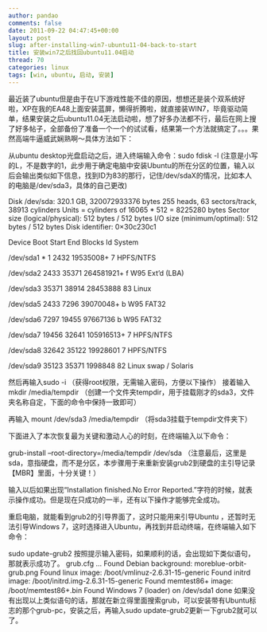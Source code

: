 ```yaml
---
author: pandao
comments: false
date: 2011-09-22 04:47:45+00:00
layout: post
slug: after-installing-win7-ubuntu11-04-back-to-start
title: 安装win7之后找回ubuntu11.04启动
thread: 70
categories: linux
tags: [win, ubuntu, 启动, 安装]
---
```


最近装了ubuntu但是由于在U下游戏性能不佳的原因，想想还是装个双系统好啦，XP在我的EA48上面安装蓝屏，懒得折腾啦，就直接装WIN7，毕竟驱动简单，结果安装之后ubuntu11.04无法启动啦，想了好多办法都不行，最后在网上搜了好多帖子，全部备份了准备一个一个的试试看，结果第一个方法就搞定了。。。果然高端牛逼威武娴熟啊～具体方法如下：

从ubuntu desktop光盘启动之后，进入终端输入命令：sudo fdisk -l (注意是小写的L，不是数字的1，此步用于确定电脑中安装Ubuntu的所在分区的位置，输入以后会输出类似如下信息，找到ID为83的那行，记住/dev/sdaX的情况，比如本人的电脑是/dev/sda3，具体的自己更改)

Disk /dev/sda: 320.1 GB, 320072933376 bytes
255 heads, 63 sectors/track, 38913 cylinders
Units = cylinders of 16065 * 512 = 8225280 bytes
Sector size (logical/physical): 512 bytes / 512 bytes
I/O size (minimum/optimal): 512 bytes / 512 bytes
Disk identifier: 0×30c230c1

Device Boot Start End Blocks Id System

/dev/sda1 * 1 2432 19535008+ 7 HPFS/NTFS

/dev/sda2 2433 35371 264581921+ f W95 Ext’d (LBA)

/dev/sda3 35371 38914 28453888 83 Linux

/dev/sda5 2433 7296 39070048+ b W95 FAT32

/dev/sda6 7297 19455 97667136 b W95 FAT32

/dev/sda7 19456 32641 105916513+ 7 HPFS/NTFS

/dev/sda8 32642 35122 19928601 7 HPFS/NTFS

/dev/sda9 35123 35371 1998848 82 Linux swap / Solaris

然后再输入sudo -i （获得root权限，无需输入密码，方便以下操作）
接着输入mkdir /media/tempdir （创建一个文件夹tempdir，用于挂载刚才的sda3，文件夹名称自定，下面的命令中保持一致即可）

再输入 mount /dev/sda3 /media/tempdir （将sda3挂载于tempdir文件夹下）

下面进入了本次恢复最为关键和激动人心的时刻，在终端输入以下命令：

grub-install –root-directory=/media/tempdir /dev/sda （注意最后，这里是sda，意指硬盘，而不是分区，本步骤用于来重新安装grub2到硬盘的主引导记录【MBR】里面，十分关键！）

输入以后如果出现“Installation finished.No Error Reported.”字符的时候，就表示操作成功。但是现在只成功的一半，还有以下操作才能够完全成功。

重启电脑，就能看到grub2的引导界面了，这时只能用来引导Ubuntu ，还暂时无法引导Windows 7，这时选择进入Ubuntu，再找到并启动终端，在终端输入如下命令：

sudo update-grub2
按照提示输入密码，如果顺利的话，会出现如下类似语句，那就表示成功了。
grub.cfg …
Found Debian background: moreblue-orbit-grub.png
Found linux image: /boot/vmlinuz-2.6.31-15-generic
Found initrd image: /boot/initrd.img-2.6.31-15-generic
Found memtest86+ image: /boot/memtest86+.bin
Found Windows 7 (loader) on /dev/sda1
done
如果没有出现以上类似语句的话，那就在新立得里面搜索grub，可以安装带有Ubuntu标志的那个grub-pc，安装之后，再输入sudo update-grub2更新一下grub2就可以了。

